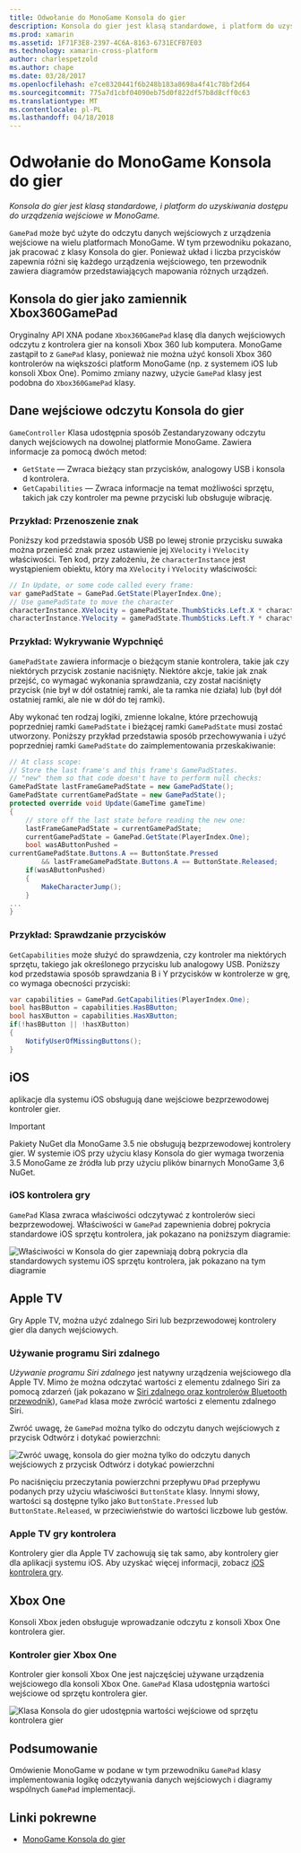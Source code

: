 ```yaml
---
title: Odwołanie do MonoGame Konsola do gier
description: Konsola do gier jest klasą standardowe, i platform do uzyskiwania dostępu do urządzenia wejściowe w MonoGame.
ms.prod: xamarin
ms.assetid: 1F71F3E8-2397-4C6A-8163-6731ECFB7E03
ms.technology: xamarin-cross-platform
author: charlespetzold
ms.author: chape
ms.date: 03/28/2017
ms.openlocfilehash: e7ce8320441f6b248b183a8698a4f41c78bf2d64
ms.sourcegitcommit: 775a7d1cbf04090eb75d0f822df57b8d8cff0c63
ms.translationtype: MT
ms.contentlocale: pl-PL
ms.lasthandoff: 04/18/2018
---
```

# <a name="monogame-gamepad-reference"></a>Odwołanie do MonoGame Konsola do gier

_Konsola do gier jest klasą standardowe, i platform do uzyskiwania dostępu do urządzenia wejściowe w MonoGame._

`GamePad` może być użyte do odczytu danych wejściowych z urządzenia wejściowe na wielu platformach MonoGame. W tym przewodniku pokazano, jak pracować z klasy Konsola do gier. Ponieważ układ i liczba przycisków zapewnia różni się każdego urządzenia wejściowego, ten przewodnik zawiera diagramów przedstawiających mapowania różnych urządzeń.

## <a name="gamepad-as-a-replacement-for-xbox360gamepad"></a>Konsola do gier jako zamiennik Xbox360GamePad

Oryginalny API XNA podane `Xbox360GamePad` klasę dla danych wejściowych odczytu z kontrolera gier na konsoli Xbox 360 lub komputera. MonoGame zastąpił to z `GamePad` klasy, ponieważ nie można użyć konsoli Xbox 360 kontrolerów na większości platform MonoGame (np. z systemem iOS lub konsoli Xbox One). Pomimo zmiany nazwy, użycie `GamePad` klasy jest podobna do `Xbox360GamePad` klasy.

## <a name="reading-input-from-gamepad"></a>Dane wejściowe odczytu Konsola do gier

`GameController` Klasa udostępnia sposób Zestandaryzowany odczytu danych wejściowych na dowolnej platformie MonoGame. Zawiera informacje za pomocą dwóch metod:

- `GetState` — Zwraca bieżący stan przycisków, analogowy USB i konsola d kontrolera.
- `GetCapabilities` — Zwraca informacje na temat możliwości sprzętu, takich jak czy kontroler ma pewne przyciski lub obsługuje wibrację.

### <a name="example-moving-a-character"></a>Przykład: Przenoszenie znak

Poniższy kod przedstawia sposób USB po lewej stronie przycisku suwaka można przenieść znak przez ustawienie jej `XVelocity` i `YVelocity` właściwości. Ten kod, przy założeniu, że `characterInstance` jest wystąpieniem obiektu, który ma `XVelocity` i `YVelocity` właściwości:

```csharp
// In Update, or some code called every frame:
var gamePadState = GamePad.GetState(PlayerIndex.One);
// Use gamePadState to move the character
characterInstance.XVelocity = gamePadState.ThumbSticks.Left.X * characterInstance.MaxSpeed;
characterInstance.YVelocity = gamePadState.ThumbSticks.Left.Y * characterInstance.MaxSpeed;
```

### <a name="example-detecting-pushes"></a>Przykład: Wykrywanie Wypchnięć

`GamePadState` zawiera informacje o bieżącym stanie kontrolera, takie jak czy niektórych przycisk zostanie naciśnięty. Niektóre akcje, takie jak znak przejść, co wymagać wykonania sprawdzania, czy został naciśnięty przycisk (nie był w dół ostatniej ramki, ale ta ramka nie działa) lub (był dół ostatniej ramki, ale nie w dół do tej ramki). 

Aby wykonać ten rodzaj logiki, zmienne lokalne, które przechowują poprzedniej ramki `GamePadState` i bieżącej ramki `GamePadState` musi zostać utworzony. Poniższy przykład przedstawia sposób przechowywania i użyć poprzedniej ramki `GamePadState` do zaimplementowania przeskakiwanie:

```csharp
// At class scope:
// Store the last frame's and this frame's GamePadStates.
// "new" them so that code doesn't have to perform null checks:
GamePadState lastFrameGamePadState = new GamePadState();
GamePadState currentGamePadState = new GamePadState();
protected override void Update(GameTime gameTime)
{
    // store off the last state before reading the new one:
    lastFrameGamePadState = currentGamePadState;
    currentGamePadState = GamePad.GetState(PlayerIndex.One);
    bool wasAButtonPushed = 
currentGamePadState.Buttons.A == ButtonState.Pressed
        && lastFrameGamePadState.Buttons.A == ButtonState.Released;
    if(wasAButtonPushed)
    {
        MakeCharacterJump();
    }
...
}
```

### <a name="example-checking-for-buttons"></a>Przykład: Sprawdzanie przycisków

`GetCapabilities` może służyć do sprawdzenia, czy kontroler ma niektórych sprzętu, takiego jak określonego przycisku lub analogowy USB. Poniższy kod przedstawia sposób sprawdzania B i Y przycisków w kontrolerze w grę, co wymaga obecności przyciski:

```csharp
var capabilities = GamePad.GetCapabilities(PlayerIndex.One);
bool hasBButton = capabilities.HasBButton;
bool hasXButton = capabilities.HasXButton;
if(!hasBButton || !hasXButton)
{
    NotifyUserOfMissingButtons();
}
```

## <a name="ios"></a>iOS

aplikacje dla systemu iOS obsługują dane wejściowe bezprzewodowej kontroler gier.

> [!IMPORTANT]
> Pakiety NuGet dla MonoGame 3.5 nie obsługują bezprzewodowej kontrolery gier. W systemie iOS przy użyciu klasy Konsola do gier wymaga tworzenia 3.5 MonoGame ze źródła lub przy użyciu plików binarnych MonoGame 3,6 NuGet. 

### <a name="ios-game-controller"></a>iOS kontrolera gry

`GamePad` Klasa zwraca właściwości odczytywać z kontrolerów sieci bezprzewodowej. Właściwości w `GamePad` zapewnienia dobrej pokrycia standardowe iOS sprzętu kontrolera, jak pokazano na poniższym diagramie:

![](input-images/image1.png "Właściwości w Konsola do gier zapewniają dobrą pokrycia dla standardowych systemu iOS sprzętu kontrolera, jak pokazano na tym diagramie")

## <a name="apple-tv"></a>Apple TV

Gry Apple TV, można użyć zdalnego Siri lub bezprzewodowej kontrolery gier dla danych wejściowych.

### <a name="siri-remote"></a>Używanie programu Siri zdalnego

*Używanie programu Siri zdalnego* jest natywny urządzenia wejściowego dla Apple TV. Mimo że można odczytać wartości z elementu zdalnego Siri za pomocą zdarzeń (jak pokazano w [Siri zdalnego oraz kontrolerów Bluetooth przewodnik](~/ios/tvos/platform/remote-bluetooth.md)), `GamePad` klasa może zwrócić wartości z elementu zdalnego Siri.

Zwróć uwagę, że `GamePad` można tylko do odczytu danych wejściowych z przycisk Odtwórz i dotykać powierzchni: 

![](input-images/image2.png "Zwróć uwagę, konsola do gier można tylko do odczytu danych wejściowych z przycisk Odtwórz i dotykać powierzchni")

Po naciśnięciu przeczytania powierzchni przepływu `DPad` przepływu podanych przy użyciu właściwości `ButtonState` klasy. Innymi słowy, wartości są dostępne tylko jako `ButtonState.Pressed` lub `ButtonState.Released`, w przeciwieństwie do wartości liczbowe lub gestów.

### <a name="apple-tv-game-controller"></a>Apple TV gry kontrolera

Kontrolery gier dla Apple TV zachowują się tak samo, aby kontrolery gier dla aplikacji systemu iOS. Aby uzyskać więcej informacji, zobacz [iOS kontrolera gry](#iOS_Game_Controller). 

## <a name="xbox-one"></a>Xbox One

Konsoli Xbox jeden obsługuje wprowadzanie odczytu z konsoli Xbox One kontrolera gier.

### <a name="xbox-one-game-controller"></a>Kontroler gier Xbox One

Kontroler gier konsoli Xbox One jest najczęściej używane urządzenia wejściowego dla konsoli Xbox One. `GamePad` Klasa udostępnia wartości wejściowe od sprzętu kontrolera gier.

![](input-images/image3.png "Klasa Konsola do gier udostępnia wartości wejściowe od sprzętu kontrolera gier")

## <a name="summary"></a>Podsumowanie

Omówienie MonoGame w podane w tym przewodniku `GamePad` klasy implementowania logikę odczytywania danych wejściowych i diagramy wspólnych `GamePad` implementacji.

## <a name="related-links"></a>Linki pokrewne

- [MonoGame Konsola do gier](http://www.monogame.net/documentation/?page=T_Microsoft_Xna_Framework_Input_GamePad)
